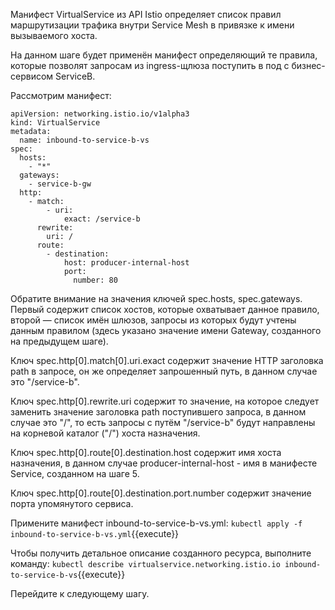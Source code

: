 Манифест VirtualService из API Istio определяет список правил маршрутизации трафика внутри Service Mesh в привязке к имени вызываемого хоста.

На данном шаге будет применён манифест определяющий те правила, которые позволят запросам из ingress-щлюза поступить в под с бизнес-сервисом ServiceB.

Рассмотрим манифест:
```
apiVersion: networking.istio.io/v1alpha3
kind: VirtualService
metadata:
  name: inbound-to-service-b-vs
spec:
  hosts:
    - "*"
  gateways:
    - service-b-gw
  http:
    - match:
        - uri:
            exact: /service-b
      rewrite:
        uri: /
      route:
        - destination:
            host: producer-internal-host
            port:
              number: 80
```

Обратите внимание на значения ключей spec.hosts, spec.gateways. Первый содержит список хостов, которые охватывает данное правило, второй — список имён шлюзов, запросы из которых будут учтены данным правилом (здесь указано значение имени Gateway, созданного на предыдущем шаге).

Ключ spec.http[0].match[0].uri.exact содержит значение HTTP заголовка path в запросе, он же определяет запрошенный путь, в данном случае это "/service-b".

Ключ spec.http[0].rewrite.uri содержит то значение, на которое следует заменить значение заголовка path поступившего запроса, в данном случае это "/", то есть запросы с путём "/service-b" будут направлены на корневой каталог ("/") хоста назначения.

Ключ spec.http[0].route[0].destination.host содержит имя хоста назначения, в данном случае producer-internal-host - имя в манифесте Service, созданном на шаге 5.

Ключ spec.http[0].route[0].destination.port.number содержит значение порта упомянутого сервиса.

Примените манифест inbound-to-service-b-vs.yml:
`kubectl apply -f inbound-to-service-b-vs.yml`{{execute}}

Чтобы получить детальное описание созданного ресурса, выполните команду:
`kubectl describe virtualservice.networking.istio.io inbound-to-service-b-vs`{{execute}}

Перейдите к следующему шагу.